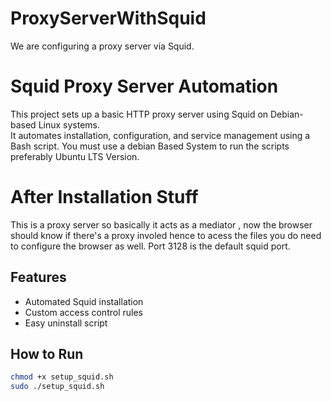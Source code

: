 # ProxyServerWithSquid
We are configuring a proxy server via Squid.

# Squid Proxy Server Automation

This project sets up a basic HTTP proxy server using Squid on Debian-based Linux systems.  
It automates installation, configuration, and service management using a Bash script.
You must use a debian Based System to run the scripts preferably Ubuntu LTS Version.


# After Installation Stuff 
This is a proxy server so basically it acts as a mediator , now the browser should know if there's a proxy involed hence to acess the files you do need to configure the browser as well.
Port 3128 is the default squid port.


## Features
- Automated Squid installation
- Custom access control rules
- Easy uninstall script

## How to Run
```bash
chmod +x setup_squid.sh
sudo ./setup_squid.sh
